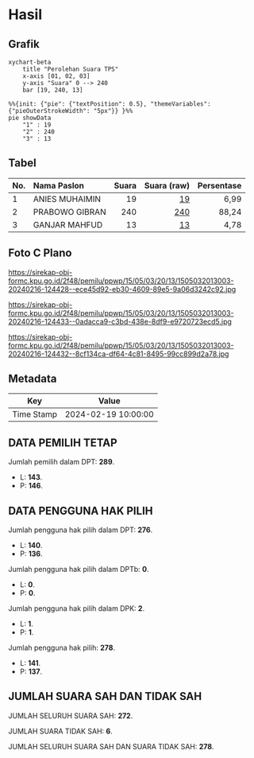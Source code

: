 # Hasil

## Grafik

```mermaid
xychart-beta
    title "Perolehan Suara TPS"
    x-axis [01, 02, 03]
    y-axis "Suara" 0 --> 240
    bar [19, 240, 13]
```

```mermaid
%%{init: {"pie": {"textPosition": 0.5}, "themeVariables": {"pieOuterStrokeWidth": "5px"}} }%%
pie showData
    "1" : 19
    "2" : 240
    "3" : 13
```

## Tabel

| No. | Nama Paslon    | Suara | Suara (raw) | Persentase |
|:--- |:-------------- | -----:| -----------:| ----------:|
| 1   | ANIES MUHAIMIN | 19    | [19][p-1]   | 6,99       |
| 2   | PRABOWO GIBRAN | 240   | [240][p-2]  | 88,24      |
| 3   | GANJAR MAHFUD  | 13    | [13][p-3]   | 4,78       |


[p-1]: https://github.com/gigit-pemilu/pemilu-2024-15-jambi/blob/main/pilpres/hitung-suara/sub/15-jambi/sub/05--muaro-jambi/sub/03-kumpeh/sub/2013-rantau-panjang/sub/003-tps/sub/paslon-1.txt
[p-2]: https://github.com/gigit-pemilu/pemilu-2024-15-jambi/blob/main/pilpres/hitung-suara/sub/15-jambi/sub/05--muaro-jambi/sub/03-kumpeh/sub/2013-rantau-panjang/sub/003-tps/sub/paslon-2.txt
[p-3]: https://github.com/gigit-pemilu/pemilu-2024-15-jambi/blob/main/pilpres/hitung-suara/sub/15-jambi/sub/05--muaro-jambi/sub/03-kumpeh/sub/2013-rantau-panjang/sub/003-tps/sub/paslon-3.txt

## Foto C Plano

https://sirekap-obj-formc.kpu.go.id/2f48/pemilu/ppwp/15/05/03/20/13/1505032013003-20240216-124428--ece45d92-eb30-4609-89e5-9a06d3242c92.jpg

https://sirekap-obj-formc.kpu.go.id/2f48/pemilu/ppwp/15/05/03/20/13/1505032013003-20240216-124433--0adacca9-c3bd-438e-8df9-e9720723ecd5.jpg

https://sirekap-obj-formc.kpu.go.id/2f48/pemilu/ppwp/15/05/03/20/13/1505032013003-20240216-124432--8cf134ca-df64-4c81-8495-99cc899d2a78.jpg


## Metadata

| Key        | Value               |
| ---------- | ------------------- |
| Time Stamp | 2024-02-19 10:00:00 |


## DATA PEMILIH TETAP

Jumlah pemilih dalam DPT: **289**.
 * L: **143**.
 * P: **146**.

## DATA PENGGUNA HAK PILIH

Jumlah pengguna hak pilih dalam DPT: **276**.
 * L: **140**.
 * P: **136**.

Jumlah pengguna hak pilih dalam DPTb: **0**.
 * L: **0**.
 * P: **0**.

Jumlah pengguna hak pilih dalam DPK: **2**.
 * L: **1**.
 * P: **1**.

Jumlah pengguna hak pilih: **278**.
 * L: **141**.
 * P: **137**.

## JUMLAH SUARA SAH DAN TIDAK SAH

JUMLAH SELURUH SUARA SAH: **272**.

JUMLAH SUARA TIDAK SAH: **6**.

JUMLAH SELURUH SUARA SAH DAN SUARA TIDAK SAH: **278**.



